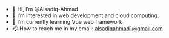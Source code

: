 - 👋 Hi, I’m @Alsadiq-Ahmad
- 👀 I’m interested in web development and cloud computing.
- 🌱 I’m currently learning Vue web framework
- 📫 How to reach me in my email: alsadiqahmad1@gmail.com

<!---
Alsadiq-Ahmad/Alsadiq-Ahmad is a ✨ special ✨ repository because its `README.md` (this file) appears on your GitHub profile.
You can click the Preview link to take a look at your changes.
--->
